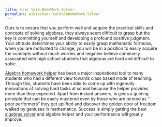 ```yaml
---
title: User talk:HomeWork Solver
permalink: wikis/User_talk%3AHomeWork_Solver
---
```


Ours is to ensure that you perform well and acquire the practical skills
and concepts of solving algebras, they always seem difficult to grasp
but the key is committing yourself and developing a profound positive
judgment. Your attitude determines your ability to easily grasp
mathematic formulas, when you are motivated to change, you will be in a
position to easily acquire the concepts without much worries and
negative believe commonly associated with high school students that
algebras are hard and difficult to solve.

[Algebra homework helper](http://www.algebrahomeworksolver.com/) has
been a major inspirational tool to many students who had a different
view towards class based mode of teaching. Through this, students have
been able to come up with ingenuity innovations of solving hard tasks at
school because the helper provides more than they expected. Apart from
instant answers, is gives a guiding principle that can be easily
mustered even by those who are termed as “ poor performers” they get
uplifted and discover the golden door of freedom walked by geniuses in
mathematics. Success is simply getting the best [algebras
solver](http://www.algebrahomeworksolver.com/) and algebra helper and
your performance will greatly improve.
